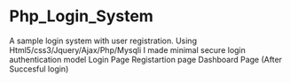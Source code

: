 # Php_Login_System
A sample login system with user registration.
Using Html5/css3/Jquery/Ajax/Php/Mysqli
I made minimal secure login authentication model 
Login Page 
Registartion page
Dashboard Page (After Succesful login)
